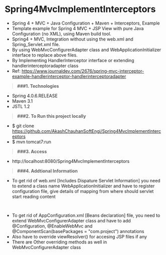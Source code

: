 # Spring4MvcImplementInterceptors

* Spring 4 + MVC + Java Configuration + Maven + Interceptors, Example
* Template example for Spring 4 MVC + JSP View with pure Java Configuration (no XML), using Maven build tool.
* Spring4 + MVC, Integration without using the web.xml and Spring_Servlet.xml file. 
* By using WebMvcConfigurerAdapter class and WebApplicationInitializer interface to replace above files.
* By Implementing HandlerInterceptor interface or extending handlerinterceptoradapter class
* Ref: https://www.journaldev.com/2676/spring-mvc-interceptor-example-handlerinterceptor-handlerinterceptoradapter

> **###1. Technologies**
* Spring 4.0.6.RELEASE
* Maven 3.1
* JSTL 1.2

> **###2. To Run this project locally**
* $ git clone https://github.com/AkashChauhanSoftEngi/Spring4MvcImplementInterceptors
* $ mvn tomcat7:run

> **###3.  Access** 
* http://localhost:8080/Spring4MvcImplementInterceptors

> **###4. Addtional Information**
* To get rid of web.xml [Includes Dispature Servlet Information] you need to extend a class name WebApplicationInitializer
  and have to register configuration file, give details of mapping from where should servlet start reading content
```java
  
```
* To get rid of AppConfiguration.xml [Beans declaration] file, you need to extend WebMvcConfigurerAdapter class
  and have to add @Configuration, @EnableWebMvc and @ComponentScan(basePackages = "com.project") annotations
* Also have to override viewResolver() for accesing JSP files if any
* There are Other overriding methods as well in WebMvcConfigurerAdapter class
```java
```
